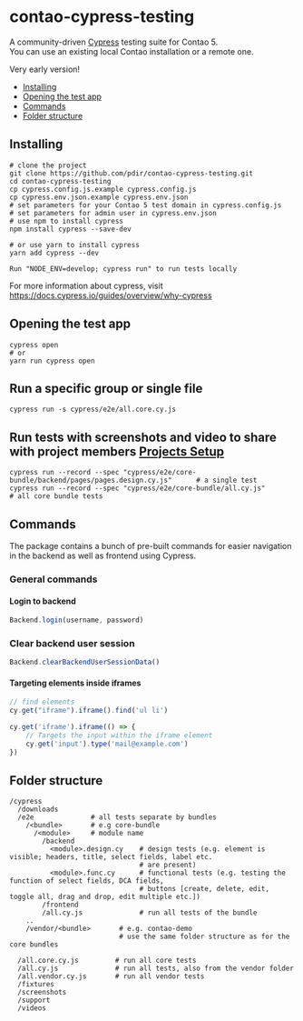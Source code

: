 # contao-cypress-testing

A community-driven [Cypress](https://www.cypress.io/) testing suite for Contao 5.  
You can use an existing local Contao installation or a remote one.

Very early version!

* [Installing](#installing)
* [Opening the test app](#opening-the-test-app)
* [Commands](#commands)
* [Folder structure](#folder-structure)

## Installing

    # clone the project
    git clone https://github.com/pdir/contao-cypress-testing.git 
    cd contao-cypress-testing
    cp cypress.config.js.example cypress.config.js
    cp cypress.env.json.example cypress.env.json
    # set parameters for your Contao 5 test domain in cypress.config.js
    # set parameters for admin user in cypress.env.json
    # use npm to install cypress
    npm install cypress --save-dev

    # or use yarn to install cypress
    yarn add cypress --dev

    Run "NODE_ENV=develop; cypress run" to run tests locally

For more information about cypress, visit https://docs.cypress.io/guides/overview/why-cypress

## Opening the test app

    cypress open
    # or
    yarn run cypress open

## Run a specific group or single file

    cypress run -s cypress/e2e/all.core.cy.js

## Run tests with screenshots and video to share with project members [Projects Setup](https://docs.cypress.io/guides/dashboard/projects.html#Setup)

    cypress run --record --spec "cypress/e2e/core-bundle/backend/pages/pages.design.cy.js"      # a single test
    cypress run --record --spec "cypress/e2e/core-bundle/all.cy.js"                             # all core bundle tests

## Commands

The package contains a bunch of pre-built commands for easier navigation in the backend as well as frontend using Cypress.

### General commands

#### Login to backend
```js
Backend.login(username, password)
```

### Clear backend user session
```js
Backend.clearBackendUserSessionData()
```

#### Targeting elements inside iframes 
```js
// find elements
cy.get("iframe").iframe().find('ul li')

cy.get('iframe').iframe(() => {
    // Targets the input within the iframe element
    cy.get('input').type('mail@example.com')
})
```

## Folder structure 

    /cypress
      /downloads
      /e2e              # all tests separate by bundles
        /<bundle>       # e.g core-bundle
          /<module>     # module name
            /backend
              <module>.design.cy    # design tests (e.g. element is visible; headers, title, select fields, label etc.
                                    # are present)
              <module>.func.cy      # functional tests (e.g. testing the function of select fields, DCA fields, 
                                    # buttons [create, delete, edit, toggle all, drag and drop, edit multiple etc.])
            /frontend 
            /all.cy.js              # run all tests of the bundle
        ..
        /vendor/<bundle>       # e.g. contao-demo
                               # use the same folder structure as for the core bundles  
      
      /all.core.cy.js         # run all core tests
      /all.cy.js              # run all tests, also from the vendor folder
      /all.vendor.cy.js       # run all vendor tests
      /fixtures
      /screenshots
      /support
      /videos
